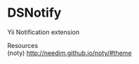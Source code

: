 DSNotify
========

Yii Notification extension

Resources <br/>
(noty) http://needim.github.io/noty/#theme

